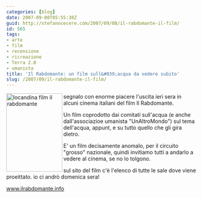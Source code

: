 ```yaml
---
categories: [blog]
date: 2007-09-08T05:55:38Z
guid: http://stefanocecere.com/2007/09/08/il-rabdomante-il-film/
id: 565
tags:
- arte
- film
- recensione
- ricreazione
- Terra 2.0
- umanista
title: 'Il Rabdomante: un film sull&#039;acqua da vedere subito'
slug: /2007/09/il-rabdomante-il-film/
---
```


<a href="http://www.ilrabdomante.info" target="_blank"><img src="http://stefanocecere.com/wp-content/uploads/sites/3/2007/09/il-rabdomante-film.jpg" title="locandina film il rabdomante" alt="locandina film il rabdomante" align="left" height="207" width="148" /></a>segnalo con enorme piacere l'uscita ieri sera in alcuni cinema italiani del film Il Rabdomante.
  
Un film coprodotto dai comitati sull'acqua (e anche dall'associazioe umanista "UnAltroMondo") sul tema dell'acqua, appunt, e su tutto quello che gli gira dietro.

E' un film decisamente anomalo, per il circuito "grosso" nazionale, quindi invitiamo tutti a andarlo a vedere al cinema, se no lo tolgono.

sul sito del film c'è l'elenco di tutte le sale dove viene proeittato. io ci andrò domenica sera!

<a href="http://www.ilrabdomante.info" target="_blank">www.ilrabdomante.info</a>